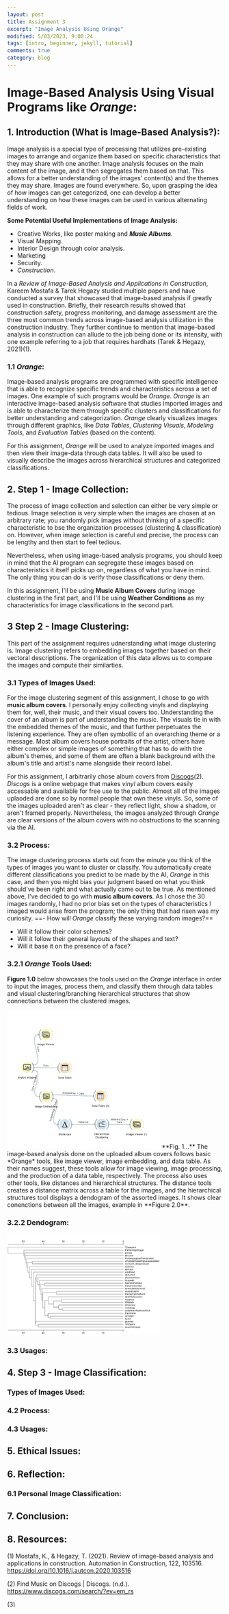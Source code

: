 ```yaml
---
layout: post
title: Assignment 3
excerpt: "Image Analysis Using Orange"
modified: 5/03/2023, 9:00:24
tags: [intro, beginner, jekyll, tutorial]
comments: true
category: blog
---
```


# Image-Based Analysis Using Visual Programs like *Orange*:
## 1. Introduction (What is Image-Based Analysis?):
Image analysis is a special type of processing that utilizes pre-existing images to arrange and organize them based on specific characteristics that they may share with one another. Image analysis focuses on the main content of the image, and it then segregates them based on that. This allows for a better understanding of the images' content(s) and the themes they may share.
Images are found everywhere. So, upon grasping the idea of how images can get categorized, one can develop a better understanding on how these images can be used in various alternating fields of work.

**Some Potential Useful Implementations of Image Analysis:**
- Creative Works, like poster making and ***Music Albums***.
- Visual Mapping.
- Interior Design through color analysis.
- Marketing
- Security.
- *Construction*.

In a *Review of Image-Based Analysis and Applications in Construction*, Kareem Mostafa & Tarek Hegazy studied multiple papers and have conducted a survey that showcased that image-based analysis if greatly used in construction. Briefly, their research results showed that construction safety, progress monitoring, and damage assessment are the three most common trends across image-based analysis utilization in the construction industry. They further continue to mention that image-based analysis in construction can allude to the job being done or its intensity, with one example referring to a job that requires hardhats (Tarek & Hegazy, 2021)(1).

### 1.1 *Orange*:
Image-based analysis programs are programmed with specific intelligence that is able to recognize specific trends and characteristics across a set of images. One example of such programs would be *Orange*.
*Orange* is an interactive image-based analysis software that studies imported images and is able to characterize them through specific clusters and classifications for better understanding and categorization. *Orange* clearly visualizes images through different graphics, like *Data Tables*, *Clustering Visuals*, *Modeling Tools*, and *Evaluation Tables* (based on the content).

For this assignment, *Orange* will be used to analyze imported images and then view their image-data through data tables. It will also be used to visually describe the images across hierarchical structures and categorized classifications.

## 2. Step 1 - Image Collection:
The process of image collection and selection can either be very simple or tedious. Image selection is very simple when the images are chosen at an arbitrary rate; you randomly pick images without thinking of a specific characteristic to bse the organization processes (clustering & classification) on. However, when image selection is careful and precise, the process can be lengthy and then start to feel tedious.

Nevertheless, when using image-based analysis programs, you should keep in mind that the AI program can segregate these images based on characteristics it itself picks up on, regardless of what you have in mind. The only thing you can do is verify those classifications or deny them.

In this assignment, I'll be using **Music Album Covers** during image clustering in the first part, and I'll be using **Weather Conditions** as my characteristics for image classifications in the second part.

## 3 Step 2 - Image Clustering:
This part of the assignment requires udnerstanding what image clustering is. Image clustering refers to embedding images together based on their vectoral descriptions. The organization of this data allows us to compare the images and compute their similarties.

### 3.1 Types of Images Used:
For the image clustering segment of this assignment, I chose to go with **music album covers**. I personally enjoy collecting vinyls and displaying them for, well, their music, and their visual covers too.
Understanding the cover of an album is part of understanding the music. The visuals tie in with the embedded themes of the music, and that further perpetuates the listening experience. They are often symbollic of an overarching theme or a message. Most album covers house portraits of the artist, others have either complex or simple images of something that has to do with the album's themes, and some of them are often a blank background with the album's title and artist's name alongside their record label.

For this assignment, I arbitrarily chose album covers from [Discogs](https://www.discogs.com/search/?ev=em_rs)(2).
*Discogs* is a online webpage that makes *vinyl* album covers easily accessable and available for free use to the public. Almost all of the images uplaoded are done so by normal people that own these vinyls. So, some of the images uploaded aren't as clear - they reflect light, show a shadow, or aren't framed properly. Nevertheless, the images analyzed through *Orange* are clear versions of the album covers with no obstructions to the scanning via the AI.

### 3.2 Process:
The image clustering process starts out from the minute you think of the types of images you want to cluster or classify. You automatically create different classifications you predict to be made by the AI, *Orange* in this case, and then you might bias your judgment based on what you think should've been right and what actually came out to be true.
As mentioned above, I've decided to go with **music album covers**. As I chose the 30 images randomly, I had no prior bias set on the types of characteristics I imaged would arise from the program; the only thing that had risen was my curiosity.
==- How will *Orange* classify these varying random images?==
- Will it follow their color schemes?
- Will it follow their general layouts of the shapes and text?
- Will it base it on the presence of a face?

### 3.2.1 *Orange* Tools Used:
**Figure 1.0** below showcases the tools used on the *Orange* interface in order to input the images, process them, and classify them through data tables and visual clustering/branching hierarchical structures that show connections between the clustered images.

<img src="/assets/part1process.png" style="zoom:35%"/>
**Fig. 1...**
The image-based analysis done on the uploaded album covers follows basic *Orange* tools, like image viewer, image embedding, and data table. As their names suggest, these tools allow for image viewing, image processing, and the production of a data table, respectively. The process also uses other tools, like distances and hierarchical structures. The distance tools creates a distance matrix across a table for the images, and the hierarchical structures tool displays a dendogram of the assorted images. It shows clear conenctions between all the images, example in **Figure 2.0**.

### 3.2.2 Dendogram:
<img src="/assets/dendogram1.png" style="zoom:35%"/>

### 3.3 Usages:

## 4. Step 3 - Image Classification:

### Types of Images Used:

### 4.2 Process:

### 4.3 Usages:

## 5. Ethical Issues:

## 6. Reflection:

### 6.1 Personal Image Classification:

## 7. Conclusion:

## 8. Resources:
(1) Mostafa, K., & Hegazy, T. (2021). Review of image-based analysis and applications in construction. Automation in Construction, 122, 103516. https://doi.org/10.1016/j.autcon.2020.103516

(2) Find Music on Discogs | Discogs. (n.d.). https://www.discogs.com/search/?ev=em_rs

(3)
